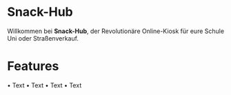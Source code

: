 <h1><b>Snack-Hub</b></h1>

Willkommen bei <b>Snack-Hub</b>, der Revolutionäre Online-Kiosk für eure Schule Uni oder Straßenverkauf.

<h1><b>Features</b></h1>
• Text
• Text
• Text
• Text

